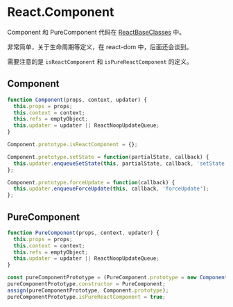 # React.Component

Component 和 PureComponent 代码在 [ReactBaseClasses](../packages/react/src/ReactBaseClasses.js) 中。

非常简单，关于生命周期等定义，在 react-dom 中，后面还会谈到。

需要注意的是  `isReactComponent` 和 `isPureReactComponent` 的定义。

## Component

```js
function Component(props, context, updater) {
  this.props = props;
  this.context = context;
  this.refs = emptyObject;
  this.updater = updater || ReactNoopUpdateQueue;
}

Component.prototype.isReactComponent = {};
```

```js
Component.prototype.setState = function(partialState, callback) {
  this.updater.enqueueSetState(this, partialState, callback, 'setState');
};
```

```js
Component.prototype.forceUpdate = function(callback) {
  this.updater.enqueueForceUpdate(this, callback, 'forceUpdate');
};
```

## PureComponent

```js
function PureComponent(props, context, updater) {
  this.props = props;
  this.context = context;
  this.refs = emptyObject;
  this.updater = updater || ReactNoopUpdateQueue;
}

const pureComponentPrototype = (PureComponent.prototype = new ComponentDummy());
pureComponentPrototype.constructor = PureComponent;
assign(pureComponentPrototype, Component.prototype);
pureComponentPrototype.isPureReactComponent = true;
```

